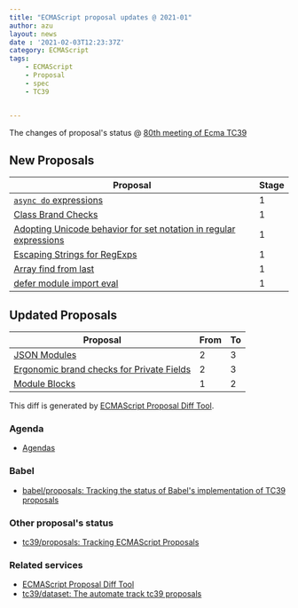 ```yaml
---
title: "ECMAScript proposal updates @ 2021-01"
author: azu
layout: news
date : '2021-02-03T12:23:37Z'
category: ECMAScript
tags:
    - ECMAScript
    - Proposal
    - spec
    - TC39


---
```


The changes of proposal's status @ [80th meeting of Ecma TC39][Agendas]


## New Proposals

| Proposal                                                                                                                           | Stage |
| ---------------------------------------------------------------------------------------------------------------------------------- | ----- |
| [`async do` expressions](https://github.com/bakkot/proposal-async-do-expressions)                                                  | 1     |
| [Class Brand Checks](https://github.com/hax/proposal-class-brand-check)                                                            | 1     |
| [Adopting Unicode behavior for set notation in regular expressions](https://github.com/mathiasbynens/proposal-regexp-set-notation) | 1     |
| [Escaping Strings for RegExps](https://github.com/benjamingr/RegExp.escape)                                                        | 1     |
| [Array find from last](https://github.com/Kingwl/proposal-array-find-from-last)                                                    | 1     |
| [defer module import eval](https://github.com/codehag/proposal-lazy-import)                                                        | 1     |


## Updated Proposals

| Proposal                                                                                           | From  | To    |
| -------------------------------------------------------------------------------------------------- | ----- | ----- |
| [JSON Modules](https://github.com/tc39/proposal-json-modules)                                      | 2     | 3     |
| [Ergonomic brand checks for Private Fields](https://github.com/tc39/proposal-private-fields-in-in) | 2     | 3     |
| [Module Blocks](https://github.com/tc39/proposal-js-module-blocks)                                 | 1     | 2     |


This diff is generated by [ECMAScript Proposal Diff Tool](https://azu.github.io/ecmascript-proposals-json/).

### Agenda

- [Agendas][]

### Babel

- [babel/proposals: Tracking the status of Babel's implementation of TC39 proposals](https://github.com/babel/proposals)

### Other proposal's status 

- [tc39/proposals: Tracking ECMAScript Proposals](https://github.com/tc39/proposals)

### Related services

- [ECMAScript Proposal Diff Tool](https://azu.github.io/ecmascript-proposals-json/)
- [tc39/dataset: The automate track tc39 proposals](https://github.com/tc39/dataset)

[Agendas]: https://github.com/tc39/agendas/blob/master/2021/01.md
